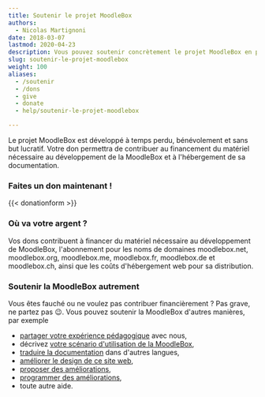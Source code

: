 ```yaml
---
title: Soutenir le projet MoodleBox
authors:
  - Nicolas Martignoni
date: 2018-03-07
lastmod: 2020-04-23
description: Vous pouvez soutenir concrètement le projet MoodleBox en participant aux frais et en augmentant la motivation pour son développement continu
slug: soutenir-le-projet-moodlebox
weight: 100
aliases:
  - /soutenir
  - /dons
  - give
  - donate
  - help/soutenir-le-projet-moodlebox

---
```

Le projet MoodleBox est développé à temps perdu, bénévolement et sans but lucratif. Votre don permettra de contribuer au financement du matériel nécessaire au développement de la MoodleBox et à l'hébergement de sa documentation.

### Faites un don maintenant !

{{< donationform >}}

### Où va votre argent ?

Vos dons contribuent à financer du matériel nécessaire au développement de MoodleBox, l'abonnement pour les noms de domaines moodlebox.net, moodlebox.org, moodlebox.me, moodlebox.fr, moodlebox.de et moodlebox.ch, ainsi que les coûts d'hébergement web pour sa distribution.

### Soutenir la MoodleBox autrement

Vous êtes fauché ou ne voulez pas contribuer financièrement ? Pas grave, ne partez pas 😉. Vous pouvez soutenir la MoodleBox d'autres manières, par exemple

  - [partager votre expérience pédagogique][1] avec nous,
  - décrivez [votre scénario d'utilisation de la MoodleBox][1],
  - [traduire la documentation][2] dans d'autres langues,
  - [améliorer le design de ce site web][3],
  - [proposer des améliorations][1],
  - [programmer des améliorations][4],
  - toute autre aide.

 [1]: https://discuss.moodlebox.net/
 [2]: https://github.com/moodlebox/moodlebox.net/blob/main/README.md
 [3]: https://github.com/moodlebox/hugo-moodlebox-theme
 [4]: https://github.com/moodlebox/moodle-tool_moodlebox
